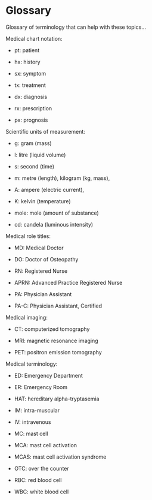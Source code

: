 # Glossary

Glossary of terminology that can help with these topics…

Medical chart notation:

* pt: patient

* hx: history

* sx: symptom

* tx: treatment

* dx: diagnosis

* rx: prescription

* px: prognosis


Scientific units of measurement:

* g: gram (mass)

* l: litre (liquid volume)

* s: second (time)

* m: metre (length), kilogram (kg, mass),

* A: ampere (electric current),

* K: kelvin (temperature)

* mole: mole (amount of substance)

* cd: candela (luminous intensity)


Medical role titles:

* MD: Medical Doctor

* DO: Doctor of Osteopathy

* RN: Registered Nurse

* APRN: Advanced Practice Registered Nurse

* PA: Physician Assistant

* PA-C: Physician Assistant, Certified


Medical imaging:

* CT: computerized tomography

* MRI: magnetic resonance imaging

* PET: positron emission tomography


Medical terminology:

* ED: Emergency Department

* ER: Emergency Room

* HAT: hereditary alpha-tryptasemia

* IM: intra-muscular

* IV: intravenous

* MC: mast cell

* MCA: mast cell activation

* MCAS: mast cell activation syndrome

* OTC: over the counter

* RBC: red blood cell

* WBC: white blood cell
